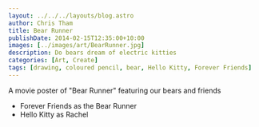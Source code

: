 ```yaml
---
layout: ../../../layouts/blog.astro
author: Chris Tham
title: Bear Runner
publishDate: 2014-02-15T12:35:00+10:00
images: [../images/art/BearRunner.jpg]
description: Do bears dream of electric kitties
categories: [Art, Create]
tags: [drawing, coloured pencil, bear, Hello Kitty, Forever Friends]
---
```


A movie poster of "Bear Runner" featuring our bears and friends

* Forever Friends as the Bear Runner
* Hello Kitty as Rachel
